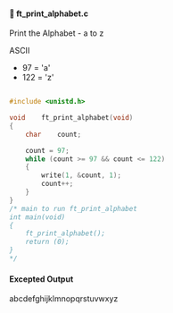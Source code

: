 #### :hammer: ft_print_alphabet.c

Print the Alphabet - a to z

ASCII <br>
- 97 = 'a' <br>
- 122 = 'z'
```c

#include <unistd.h>

void	ft_print_alphabet(void)
{
	char	count;

	count = 97;
	while (count >= 97 && count <= 122)
	{
		write(1, &count, 1);
		count++;
	}
}
/* main to run ft_print_alphabet
int	main(void)
{
	ft_print_alphabet();
	return (0);
}
*/
```
#### Excepted Output <br>
abcdefghijklmnopqrstuvwxyz
